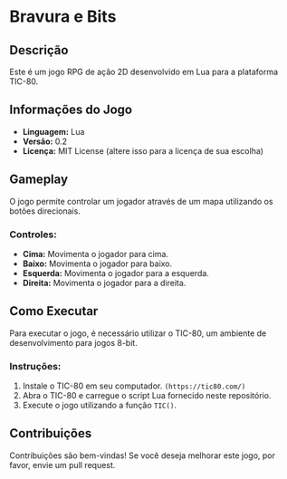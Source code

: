 # Bravura e Bits

## Descrição
Este é um jogo RPG de ação 2D desenvolvido em Lua para a plataforma TIC-80.

## Informações do Jogo
- **Linguagem:** Lua
- **Versão:** 0.2
- **Licença:** MIT License (altere isso para a licença de sua escolha)

## Gameplay
O jogo permite controlar um jogador através de um mapa utilizando os botões direcionais.

### Controles:
- **Cima:** Movimenta o jogador para cima.
- **Baixo:** Movimenta o jogador para baixo.
- **Esquerda:** Movimenta o jogador para a esquerda.
- **Direita:** Movimenta o jogador para a direita.

## Como Executar
Para executar o jogo, é necessário utilizar o TIC-80, um ambiente de desenvolvimento para jogos 8-bit.

### Instruções:
1. Instale o TIC-80 em seu computador. `(https://tic80.com/)`
2. Abra o TIC-80 e carregue o script Lua fornecido neste repositório.
3. Execute o jogo utilizando a função `TIC()`.

## Contribuições
Contribuições são bem-vindas! Se você deseja melhorar este jogo, por favor, envie um pull request.
